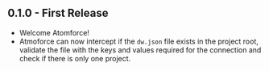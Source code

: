 ## 0.1.0 - First Release
*   Welcome Atomforce!
*   Atmoforce can now intercept if the `dw.json` file exists in the project root, validate the file with the keys and values required for the connection and check if there is only one project.

